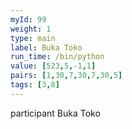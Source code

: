 ```yaml
---
myId: 99
weight: 1
type: main
label: Buka Toko
run_time: /bin/python
value: [523,5,-1,1]
pairs: [1,30,7,30,7,30,5]
tags: [3,8]
---
```

participant Buka Toko
